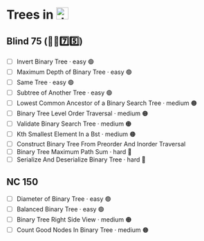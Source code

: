 # Trees in <img src="https://upload.wikimedia.org/wikipedia/commons/thumb/6/6a/JavaScript-logo.png/768px-JavaScript-logo.png" alt="JavaScript Logo" style="vertical-align: baseline; height: 1em; width: auto; vertical-align: top;">


## Blind 75 (🧑‍🦯7️⃣5️⃣)
- [ ] Invert Binary Tree · easy 🟢 
- [ ] Maximum Depth of Binary Tree · easy 🟢 
- [ ] Same Tree · easy 🟢 
- [ ] Subtree of Another Tree · easy 🟢 
- [ ] Lowest Common Ancestor of a Binary Search Tree · medium 🟠
- [ ] Binary Tree Level Order Traversal · medium 🟠
- [ ] Validate Binary Search Tree · medium 🟠
- [ ] Kth Smallest Element In a Bst · medium 🟠
- [ ] Construct Binary Tree From Preorder And Inorder Traversal
- [ ] Binary Tree Maximum Path Sum · hard 🔴
- [ ] Serialize And Deserialize Binary Tree · hard 🔴

## NC 150
- [ ] Diameter of Binary Tree · easy 🟢 
- [ ] Balanced Binary Tree · easy 🟢 
- [ ] Binary Tree Right Side View · medium 🟠
- [ ] Count Good Nodes In Binary Tree · medium 🟠